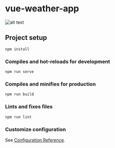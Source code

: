 # vue-weather-app

![alt text](https://github.com/amjad-alarori/weather-app-vue3/blob/main/assets/weather_app_with_vue3.png?raw=true)

## Project setup
```
npm install
```

### Compiles and hot-reloads for development
```
npm run serve
```

### Compiles and minifies for production
```
npm run build
```

### Lints and fixes files
```
npm run lint
```

### Customize configuration
See [Configuration Reference](https://cli.vuejs.org/config/).
